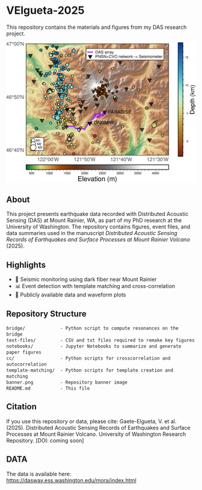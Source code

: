 # VElgueta-2025

This repository contains the materials and figures from my DAS research project.

![Banner](banner.png)

## About

This project presents earthquake data recorded with Distributed Acoustic Sensing (DAS) at Mount Rainier, WA, as part of my PhD research at the University of Washington. The repository contains figures, event files, and data summaries used in the manuscript *Distributed Acoustic Sensing Records of Earthquakes and Surface Processes at Mount Rainier Volcano* (2025).

## Highlights

- 🌋 Seismic monitoring using dark fiber near Mount Rainier  
- 📊 Event detection with template matching and cross-correlation  
- 📁 Publicly available data and waveform plots  

## Repository Structure

```text
bridge/             - Python script to compute resonances on the bridge 
text-files/         - CSV and txt files required to remake key figures  
notebooks/          - Jupyter Notebooks to summarize and generate paper figures  
cc/                 - Python scripts for crosscorrelation and autocorrelation
template-matching/  - Python scripts for template creation and matching  
banner.png          - Repository banner image  
README.md           - This file  
```

## Citation

If you use this repository or data, please cite:
Gaete-Elgueta, V. et al. (2025). Distributed Acoustic Sensing Records of Earthquakes and Surface Processes at Mount Rainier Volcano. University of Washington Research Repository. [DOI: coming soon]

## DATA
The data is available here: 
https://dasway.ess.washington.edu/mora/index.html